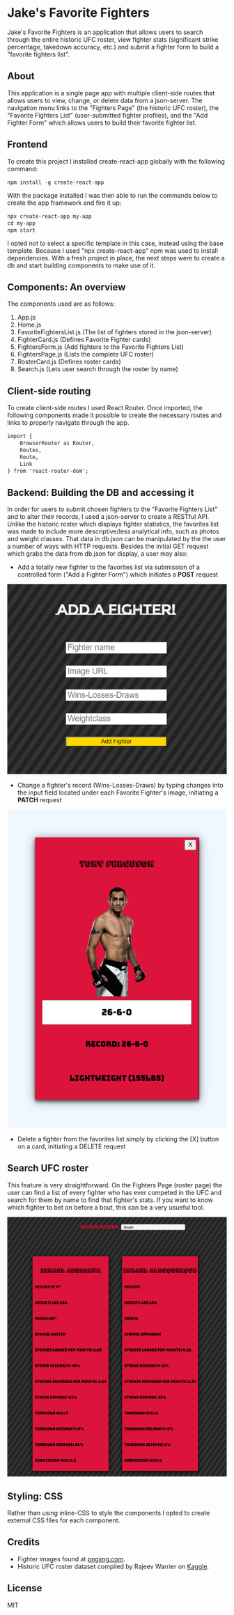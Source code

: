 # Jake's Favorite Fighters
Jake's Favorite Fighters is an application that allows users to search through the entire historic UFC roster, view fighter stats (significant strike percentage, takedown accuracy, etc.) and submit a fighter form to build a "favorite fighters list".

## About
This application is a single page app with multiple client-side routes that allows users to view, change, or delete data from a json-server. The navigation menu links to the "Fighters Page" (the historic UFC roster), the "Favorite Fighters List" (user-submitted fighter profiles), and the "Add Fighter Form" which allows users to build their favorite fighter list.

## Frontend
To create this project I installed create-react-app globally with the following command:
```
npm install -g create-react-app
```
With the package installed I was then able to run the commands below to create the app framework and fire it up:
```
npx create-react-app my-app
cd my-app
npm start
```
I opted not to select a specific template in this case, instead using the base template. Because I used "npx create-react-app" npm was used to install dependencies. With a fresh project in place, the next steps were to create a db and start building components to make use of it.

## Components: An overview
The components used are as follows:
1. App.js 
2. Home.js
3. FavoriteFightersList.js (The list of fighters stored in the json-server)
4. FighterCard.js (Defines Favorite Fighter cards)
5. FightersForm.js (Add fighters to the Favorite Fighters List)
6. FightersPage.js (Lists the complete UFC roster)
7. RosterCard.js (Defines roster cards)
8. Search.js (Lets user search through the roster by name)

## Client-side routing
To create client-side routes I used React Router. Once imported, the following components made it possible to create the necessary routes and links to properly navigate through the app.
```
import { 
    BrowserRouter as Router, 
    Routes, 
    Route, 
    Link 
} from 'react-router-dom';
```

## Backend: Building the DB and accessing it
In order for users to submit chosen fighters to the "Favorite Fighters List" and to alter their records, I used a json-server to create a RESTful API. Unlike the historic roster which displays fighter statistics, the favorites list was made to include more descriptive/less analytical info, such as photos and weight classes. That data in db.json can be manipulated by the the user a number of ways with HTTP requests. Besides the initial GET request which grabs the data from db.json for display, a user may also:

- Add a totally new fighter to the favorites list via submission of a controlled form ("Add a Fighter Form") which initiates a **POST** request

![Add Fighter Form](my-app/public/images/add_fighter_form_screenshot.png)


- Change a fighter's record (Wins-Losses-Draws) by typing changes into the input field located under each Favorite Fighter's image, initiating a **PATCH** request

![Change Fighter Record](my-app/public/images/favFighterScreenshot.png)


- Delete a fighter from the favorites list simply by clicking the [X] button on a card, initiating a DELETE request

## Search UFC roster
This feature is very straightforward. On the Fighters Page (roster page) the user can find a list of every fighter who has ever competed in the UFC and search for them by name to find that fighter's stats. If you want to know which fighter to bet on before a bout, this can be a very usueful tool.

![Change Fighter Record](my-app/public/images/rosterSearch.png)



## Styling: CSS
Rather than using inline-CSS to style the components I opted to create external CSS files for each component. 


## Credits
- Fighter images found at [pngimg.com](pngimg.com).
- Historic UFC roster dataset compiled by Rajeev Warrier on [Kaggle](https://www.kaggle.com/datasets/rajeevw/ufcdata?select=raw_fighter_details.csv).


## License
MIT
